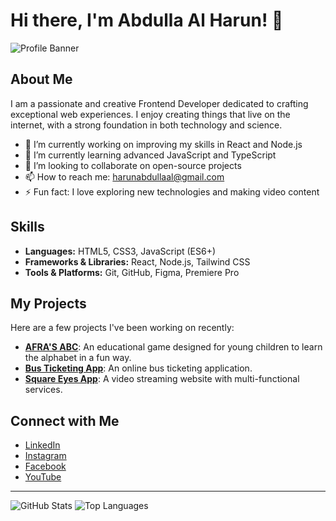 # Hi there, I'm Abdulla Al Harun! 👋

![Profile Banner](path_to_banner_image)

## About Me
I am a passionate and creative Frontend Developer dedicated to crafting exceptional web experiences. I enjoy creating things that live on the internet, with a strong foundation in both technology and science.

- 🔭 I’m currently working on improving my skills in React and Node.js
- 🌱 I’m currently learning advanced JavaScript and TypeScript
- 👯 I’m looking to collaborate on open-source projects
- 📫 How to reach me: [harunabdullaal@gmail.com](mailto:harunabdullaal@gmail.com)
- ⚡ Fun fact: I love exploring new technologies and making video content

## Skills
- **Languages:** HTML5, CSS3, JavaScript (ES6+)
- **Frameworks & Libraries:** React, Node.js, Tailwind CSS
- **Tools & Platforms:** Git, GitHub, Figma, Premiere Pro

## My Projects
Here are a few projects I've been working on recently:

- **[AFRA'S ABC](https://afras-abc.netlify.app/)**: An educational game designed for young children to learn the alphabet in a fun way.
- **[Bus Ticketing App](https://e-bus-ticketing.netlify.app/)**: An online bus ticketing application.
- **[Square Eyes App](https://square-eyes.vercel.app/index.html)**: A video streaming website with multi-functional services.

## Connect with Me
- [LinkedIn](https://www.linkedin.com/in/yourprofile)
- [Instagram](https://www.instagram.com/explore_with_mr_and_mrs/)
- [Facebook](https://www.facebook.com/yourprofile)
- [YouTube](https://www.youtube.com/yourchannel)

---

![GitHub Stats](https://github-readme-stats.vercel.app/api?username=AbdullaAlHarun&show_icons=true&theme=radical)
![Top Languages](https://github-readme-stats.vercel.app/api/top-langs/?username=AbdullaAlHarun&layout=compact&theme=radical)

